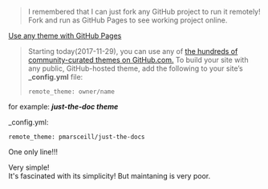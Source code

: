 
> I remembered that I can just fork any GitHub project to run it remotely! Fork and run as GitHub Pages to see working project online.

[Use any theme with GitHub Pages](https://github.blog/2017-11-29-use-any-theme-with-github-pages/)

> Starting today(2017-11-29), you can use any of [the hundreds of community-curated themes on GitHub.com.](https://github.com/topics/jekyll-theme) To build your site with any public, GitHub-hosted theme, add the following to your site’s **_config.yml** file:
>
>`remote_theme: owner/name`

for example: _**just-the-doc theme**_

_config.yml:

    remote_theme: pmarsceill/just-the-docs

One only line!!!

Very simple!  
It's fascinated with its simplicity! But maintaning is very poor. 